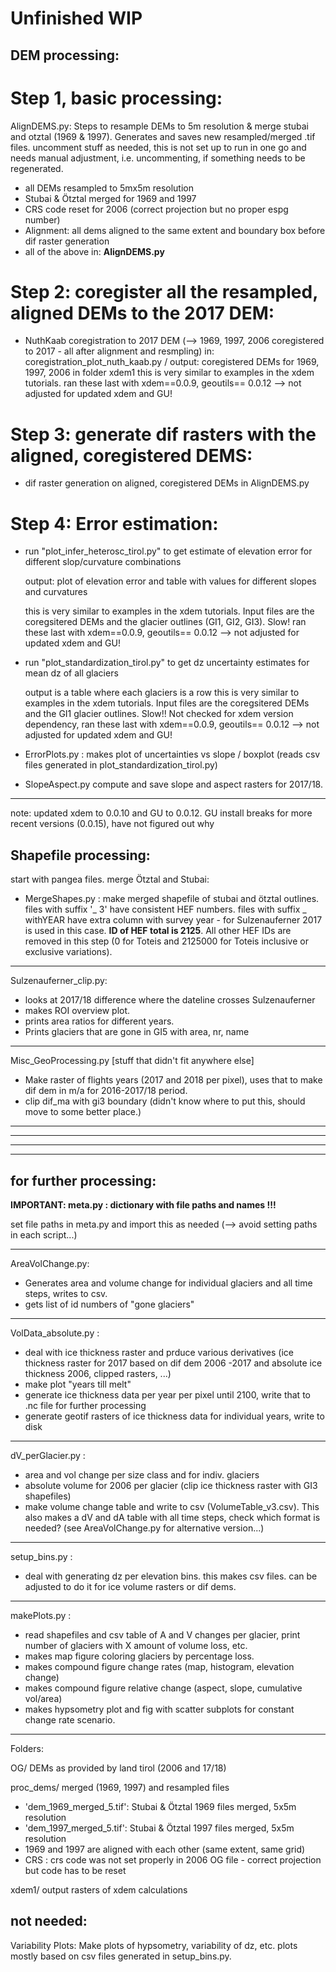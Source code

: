 # Unfinished WIP
## DEM processing:   
# Step 1, basic processing:  
AlignDEMS.py: Steps to resample DEMs to 5m resolution & merge stubai and otztal (1969 & 1997). Generates and saves new resampled/merged .tif files. uncomment stuff as needed, this is not set up to run in one go and needs manual adjustment, i.e. uncommenting, if something needs to be regenerated.
* all DEMs resampled to 5mx5m resolution  
* Stubai & Ötztal merged for 1969 and 1997  
* CRS code reset for 2006 (correct projection but no proper espg number)  
* Alignment: all dems aligned to the same extent and boundary box before dif raster generation
* all of the above in: **AlignDEMS.py**    

# Step 2: coregister all the resampled, aligned DEMs to the 2017 DEM:  
* NuthKaab coregistration to 2017 DEM (--> 1969, 1997, 2006 coregistered to 2017 - all after alignment and resmpling)
	in: coregistration_plot_nuth_kaab.py / output: coregistered DEMs for 1969, 1997, 2006 in folder xdem1
	this is very similar to examples in the xdem tutorials. ran these last with xdem==0.0.9, geoutils== 0.0.12 --> not adjusted for updated xdem and GU!
 
# Step 3: generate dif rasters with the aligned, coregistered DEMS:   
* dif raster generation on aligned, coregistered DEMs
	in AlignDEMS.py 

# Step 4: Error estimation:
* run "plot_infer_heterosc_tirol.py" to get estimate of elevation error for different slop/curvature combinations

    output: plot of elevation error and table with values for different slopes and curvatures
	
    this is very similar to examples in the xdem tutorials. Input files are the coregsitered DEMs and the glacier outlines (GI1, GI2, GI3). Slow! ran these last with xdem==0.0.9, geoutils== 0.0.12 --> not adjusted for updated xdem and GU!

* run "plot_standardization_tirol.py" to get dz uncertainty estimates for mean dz of all glaciers 
	
    output is a table where each glaciers is a row
    this is very similar to examples in the xdem tutorials. Input files are the coregsitered DEMs and the GI1 glacier outlines. Slow!! Not checked for xdem version dependency, ran these last with xdem==0.0.9, geoutils== 0.0.12 --> not adjusted for updated xdem and GU! 
    
* ErrorPlots.py : makes plot of uncertainties vs slope / boxplot (reads csv files generated in plot_standardization_tirol.py) 

* SlopeAspect.py compute and save slope and aspect rasters for 2017/18. 

------
note: updated xdem to 0.0.10 and GU to 0.0.12. GU install breaks for more recent versions (0.0.15), have not figured out why

## Shapefile processing:     
start with pangea files.
merge Ötztal and Stubai:
* MergeShapes.py : make merged shapefile of stubai and ötztal outlines. files with suffix '_ 3' have consistent HEF numbers. files with suffix _ withYEAR have extra column with survey year - for Sulzenauferner 2017 is used in this case. **ID of HEF total is 2125**. All other HEF IDs are removed in this step (0 for Toteis and 2125000 for Toteis inclusive or exclusive variations).
---   
Sulzenauferner_clip.py:   
* looks at 2017/18 difference where the dateline crosses Sulzenauferner
* makes ROI overview plot. 
* prints area ratios for different years.   
* Prints glaciers that are gone in GI5 with area, nr, name

---
Misc_GeoProcessing.py [stuff that didn't fit anywhere else]
* Make raster of flights years (2017 and 2018 per pixel), uses that to make dif dem in m/a for 2016-2017/18 period.
* clip dif_ma with gi3 boundary (didn't know where to put this, should move to some better place.)
---

---
---
---
## for further processing:   

**IMPORTANT: meta.py : dictionary with file paths and names !!!**  

set file paths in meta.py and import this as needed (--> avoid setting paths in each script...)   

---
AreaVolChange.py:   
* Generates area and volume change for individual glaciers and all time steps, writes to csv.   
* gets list of id numbers of "gone glaciers" 

---

VolData_absolute.py : 
* deal with ice thickness raster and prduce various derivatives (ice thickness raster for 2017 based on dif dem 2006 -2017 and absolute ice thickness 2006, clipped rasters, ...)
* make plot "years till melt"
* generate ice thickness data per year per pixel until 2100, write that to .nc file for further processing
* generate geotif rasters of ice thickness data for individual years, write to disk

---

dV_perGlacier.py :   
* area and vol change per size class and for indiv. glaciers  
* absolute volume for 2006 per glacier (clip ice thickness raster with GI3 shapefiles)  
* make volume change table and write to csv (VolumeTable_v3.csv). This also makes a dV and dA table with all time steps, check which format is needed? (see AreaVolChange.py for alternative version...)

---

setup_bins.py :  
* deal with generating dz per elevation bins. this makes csv files. can be adjusted to do it for ice volume rasters or dif dems. 

---

makePlots.py :  
* read shapefiles and csv table of A and V changes per glacier, print number of glaciers with X amount of volume loss, etc.  
* makes map figure coloring glaciers by percentage loss.  
* makes compound figure change rates (map, histogram, elevation change)  
* makes compound figure relative change (aspect, slope, cumulative vol/area)  
* makes hypsometry plot and fig with scatter subplots for constant change rate scenario.  

---
Folders: 

OG/ DEMs as provided by land tirol (2006 and 17/18)  

proc_dems/ merged (1969, 1997) and resampled files  
* 'dem_1969_merged_5.tif': Stubai & Ötztal 1969 files merged, 5x5m resolution  
* 'dem_1997_merged_5.tif': Stubai & Ötztal 1997 files merged, 5x5m resolution  
* 1969 and 1997 are aligned with each other (same extent, same grid)  
* CRS : crs code was not set properly in 2006 OG file - correct projection but code has to be reset  

xdem1/ output rasters of xdem calculations










## not needed:
Variability Plots: 
Make plots of hypsometry, variability of dz, etc. plots mostly based on csv files generated in setup_bins.py. 
